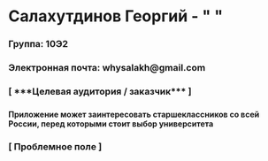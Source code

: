 # Салахутдинов Георгий - " "
<h3> Группа: 10Э2 <h3>
<h3> Электронная почта: whysalakh@gmail.com <h3>
  
  
 <h3> [ ***Целевая аудитория / заказчик*** ] <h3>
   
 <h4> Приложение может заинтересовать старшеклассников со всей России, перед которыми стоит выбор университета <h4>
   
 <h3> [ Проблемное поле ] <h3>
